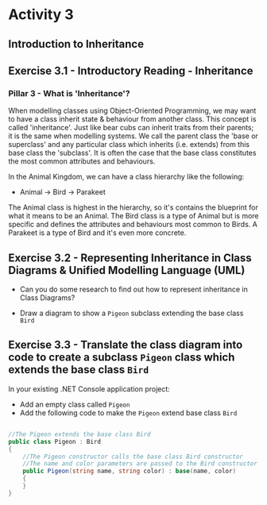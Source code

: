 # Activity 3
## Introduction to Inheritance

## Exercise 3.1 - Introductory Reading - Inheritance

### Pillar 3 - What is 'Inheritance'?

When modelling classes using Object-Oriented Programming, we may want to have a class inherit state & behaviour from another class. This concept is called 'inheritance'. Just like bear cubs can inherit traits from their parents; it is the same when modelling systems. We call the parent class the 'base or superclass' and any particular class which inherits (i.e. extends) from this base class the 'subclass'. It is often the case that the base class constitutes the most common attributes and behaviours.

In the Animal Kingdom, we can have a class hierarchy like the following:

- Animal -> Bird -> Parakeet

The Animal class is highest in the hierarchy, so it's contains the blueprint for what it means to be an Animal. The Bird class is a type of Animal but is more specific and defines the attributes and behaviours most common to Birds. A Parakeet is a type of Bird and it's even more concrete.

## Exercise 3.2 - Representing Inheritance in Class Diagrams & Unified Modelling Language (UML)

- Can you do some research to find out how to represent inheritance in Class Diagrams?

- Draw a diagram to show a `Pigeon` subclass extending the base class `Bird`

## Exercise 3.3 - Translate the class diagram into code to create a subclass `Pigeon` class which extends the base class `Bird`

In your existing .NET Console application project:

- Add an empty class called `Pigeon`
- Add the following code to make the `Pigeon` extend base class `Bird`

```csharp

//The Pigeon extends the base class Bird
public class Pigeon : Bird
{
    //The Pigeon constructor calls the base class Bird constructor
    //The name and color parameters are passed to the Bird constructor
    public Pigeon(string name, string color) : base(name, color)
    {
    }
}

```

